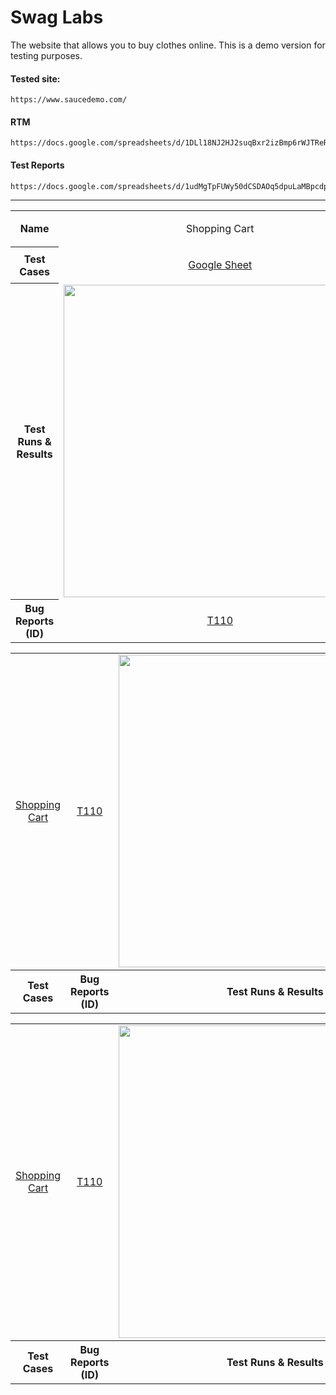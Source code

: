 # Swag Labs
The website that allows you to buy clothes online. This is a demo version for testing purposes. 

#### Tested site:
```
https://www.saucedemo.com/
```

#### RTM
```
https://docs.google.com/spreadsheets/d/1DLl18NJ2HJ2suqBxr2izBmp6rWJTReRF9p1OsJ1bU0I
```

#### Test Reports
```
https://docs.google.com/spreadsheets/d/1udMgTpFUWy50dCSDAOq5dpuLaMBpcdptTQnYDLufxag
```

---

<table>
<tr>
  <th>Name</th>
  <td><p align="center">Shopping Cart</p></td>
  <td><p align="center">Card on the Home Page</p></td>
</tr>
<tr>
  <th>Test Cases</th>
  <td><p align="center"><a href="https://docs.google.com/spreadsheets/d/1nLBVJxvYH3jApQtp_vxVVUkBXxT9hvYAUhompEOxI2c/edit?usp=drive_link">Google Sheet</a></td>
  <td><p align="center"><a href="https://docs.google.com/spreadsheets/d/1DlSB5F3OfJ6_ydyQ5pCRr6b3G4J8LnGCmz_ejHcoUhM/edit?usp=drive_link">Google Sheet</a></td>
</tr>
  <tr>
  <th>Test Runs & Results</th>
  <td><img src="https://github.com/LosKamilos91/swag-labs/assets/93448256/eea2e54d-e80f-42ac-83aa-852e46f9f07d" width="500"></td>
  <td><img src="https://github.com/LosKamilos91/swag-labs/assets/93448256/6e7cb5f4-ee7f-44f7-a8b9-9b8c95ba8dc6" width="500"></td>
</tr>
<tr>
  <th>Bug Reports (ID)</th>
  <td><p align="center"><a href="https://docs.google.com/spreadsheets/d/1lGQiZnzAkkz9_RPRn7Fzk3HdF3r-DRQCLnEf1fDMsHQ/edit?usp=drive_link">T110</a></td>
  <td><p align="center"><a href="https://docs.google.com/spreadsheets/d/1gLhZySTJxmnZoU5r_JNhLC0bGhYWIhUs9YMrravWf_8/edit?usp=drive_link">T122</a>, <a href="https://docs.google.com/spreadsheets/d/1mHBXGJFrddzbeiAmijUaA0ARa4YoUkDdJ0j7MdbpYqk/edit?usp=drive_link">T123</a>, <a href="">T123</a>, <a href="https://docs.google.com/spreadsheets/d/1SsMgU3uXP6CvDqeeEkZgA4x6Y94EUZsSA6Ea5ZDqgHg/edit?usp=drive_link">T124</a>, <a href="https://docs.google.com/spreadsheets/d/1h6NSRCGIs8SPjjRNclBwY0DjyfPJx6lT1MQyClCvpng/edit?usp=drive_link">T125</a>, <a href="https://docs.google.com/spreadsheets/d/1mLlD2aZnrA_6p4lQDBw7ZvhdYaILYbauHi6trsJdv8I/edit?usp=drive_link">T127</a>, <a href="https://docs.google.com/spreadsheets/d/15BNjIxR2Z0GXfhw-8V0EHFbDch9wqcavx0rua2QXGK8/edit?usp=drive_link">T128</a>, <a href="https://docs.google.com/spreadsheets/d/1gell4vbWkCI_NEww-g7mZem5XJkpsWOpAREx-G9wJ6I/edit?usp=drive_link">T129</a></td>
</tr>
</table>

<table>
  <tr>
    <td><p align="center"><a href="https://docs.google.com/spreadsheets/d/1nLBVJxvYH3jApQtp_vxVVUkBXxT9hvYAUhompEOxI2c/edit?usp=drive_link">Shopping Cart</a></td>
    <td><p align="center"><a href="https://docs.google.com/spreadsheets/d/1lGQiZnzAkkz9_RPRn7Fzk3HdF3r-DRQCLnEf1fDMsHQ/edit?usp=drive_link">T110</a></td>
    <td><img src="https://github.com/LosKamilos91/swag-labs/assets/93448256/eea2e54d-e80f-42ac-83aa-852e46f9f07d" width="500"></td>
  </tr>
    <tr>
    <th>Test Cases</th>
    <th>Bug Reports (ID)</th>
    <th>Test Runs & Results</th>
  </tr>
</table>

<table>
  <tr>
    <td><p align="center"><a href="https://docs.google.com/spreadsheets/d/1nLBVJxvYH3jApQtp_vxVVUkBXxT9hvYAUhompEOxI2c/edit?usp=drive_link">Shopping Cart</a></td>
    <td><p align="center"><a href="https://docs.google.com/spreadsheets/d/1lGQiZnzAkkz9_RPRn7Fzk3HdF3r-DRQCLnEf1fDMsHQ/edit?usp=drive_link">T110</a></td>
    <td><img src="https://github.com/LosKamilos91/swag-labs/assets/93448256/eea2e54d-e80f-42ac-83aa-852e46f9f07d" width="500"></td>
  </tr>
    <tr>
    <th>Test Cases</th>
    <th width="300">Bug Reports (ID)</th>
    <th width="500">Test Runs & Results</th>
  </tr>
</table>
